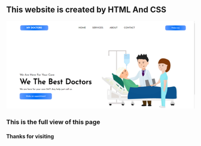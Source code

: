 <h2>This website is created by HTML And CSS</h2>
<img src="image/doctors.png">
<h3>This is the full view of this page</h3>
<h4>Thanks for visiting</h4>